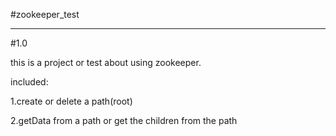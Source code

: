 #zookeeper_test

-------------------------------------------------------

#1.0

this is a project or test about using zookeeper.

included:

1.create or delete a path(root)

2.getData from a path or get the children from the path